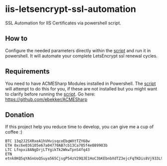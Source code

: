 # iis-letsencrypt-ssl-automation
SSL Automation for IIS Certificates via powershell script.

## How to
Configure the needed parameters directly within the [script](https://github.com/teriansilva/iis-letsencrypt-ssl-automation/blob/master/ssl-automation-script.ps1) and run it in powershell. It will automate your complete LetsEncrypt ssl renewal cycles.

## Requirements
You need to have ACMESharp Modules installed in Powershell. The [script](https://github.com/teriansilva/iis-letsencrypt-ssl-automation/blob/master/ssl-automation-script.ps1) will attempt to do this for you, if these are not installed but you might want to clarify before running the [script](https://github.com/teriansilva/iis-letsencrypt-ssl-automation/blob/master/ssl-automation-script.ps1).
Go here: https://github.com/ebekker/ACMESharp

## Donation
If this project help you reduce time to develop, you can give me a cup of coffee :)
```
BTC 13q2J2SXRxeA1hVHvisqcoEbqWXtTZY68w
ETH 0xc6e036105e67a04770AB7cb13Ca705f4e089903b
LTC Lfnpxi8ANgDrjLTYgikTk2WkwTpnS4fq43
ETN etnk8KQ5qYAGnUoQSuya565CjsgP54zV29QJE1HoC3bKEbnbXdTZ3ejcFqTKDis8Vj933L9wQbNYVezEQ1myZJA56YyxpirTxZ
```
